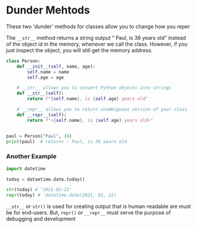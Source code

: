 # Dunder Mehtods

These two 'dunder' methods for classes allow you to change how you reper

The `__str__` method returns a string output “ Paul, is 36 years old” instead of the object id in the memory, whenever we call the class. However, if you just inspect the object, you will still get the memory address.

 
```python
class Person:
    def __init__(self, name, age):
        self.name = name
        self.age = age

    # __str__ allows you to convert Python objects into strings
    def __str__(self):
        return f"{self.name}, is {self.age} years old"

    # __repr__ allows you to return unambiguous version of your class
    def __repr__(self):
        return f"<{self.name}, is {self.age} years old>"


paul = Person("Paul", 36)
print(paul)  # returns : Paul, is 36 years old
```

### Another Example

```python
import datetime

today = dataetime.date.today()

str(today) # '2021-02-22'
repr(today) # 'datetime.date(2021, 02, 22)
```


`__str__` or `str()` is used for creating output that is human-readable are must be for end-users. But, `repr()` or `__repr__` must serve the purpose of debugging and development
